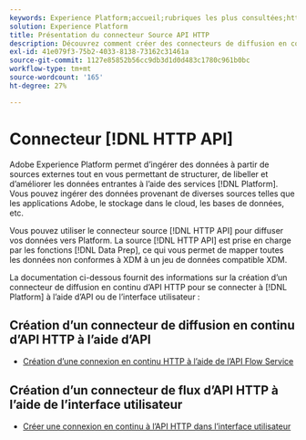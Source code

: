 ```yaml
---
keywords: Experience Platform;accueil;rubriques les plus consultées;http api
solution: Experience Platform
title: Présentation du connecteur Source API HTTP
description: Découvrez comment créer des connecteurs de diffusion en continu pour vous connecter à Adobe Experience Platform à l’aide d’API ou de l’interface utilisateur.
exl-id: 41e079f3-75b2-4033-8138-73162c31461a
source-git-commit: 1127e85852b56cc9db3d1d0d483c1780c961b0bc
workflow-type: tm+mt
source-wordcount: '165'
ht-degree: 27%

---
```


# Connecteur [!DNL HTTP API]

Adobe Experience Platform permet d’ingérer des données à partir de sources externes tout en vous permettant de structurer, de libeller et d’améliorer les données entrantes à l’aide des services [!DNL Platform]. Vous pouvez ingérer des données provenant de diverses sources telles que les applications Adobe, le stockage dans le cloud, les bases de données, etc.

Vous pouvez utiliser le connecteur source [!DNL HTTP API] pour diffuser vos données vers Platform. La source [!DNL HTTP API] est prise en charge par les fonctions [!DNL Data Prep], ce qui vous permet de mapper toutes les données non conformes à XDM à un jeu de données compatible XDM.

La documentation ci-dessous fournit des informations sur la création d’un connecteur de diffusion en continu d’API HTTP pour se connecter à [!DNL Platform] à l’aide d’API ou de l’interface utilisateur :

## Création d’un connecteur de diffusion en continu d’API HTTP à l’aide d’API

- [Création d’une connexion en continu HTTP à l’aide de l’API Flow Service](../../tutorials/api/create/streaming/http.md)

## Création d’un connecteur de flux d’API HTTP à l’aide de l’interface utilisateur

- [Créer une connexion en continu à l’API HTTP dans l’interface utilisateur](../../tutorials/ui/create/streaming/http.md)
